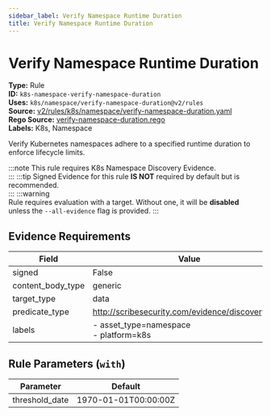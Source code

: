 ```yaml
---
sidebar_label: Verify Namespace Runtime Duration
title: Verify Namespace Runtime Duration
---  
```

# Verify Namespace Runtime Duration  
**Type:** Rule  
**ID:** `k8s-namespace-verify-namespace-duration`  
**Uses:** `k8s/namespace/verify-namespace-duration@v2/rules`  
**Source:** [v2/rules/k8s/namespace/verify-namespace-duration.yaml](https://github.com/scribe-public/sample-policies/blob/main/v2/rules/k8s/namespace/verify-namespace-duration.yaml)  
**Rego Source:** [verify-namespace-duration.rego](https://github.com/scribe-public/sample-policies/blob/main/v2/rules/k8s/namespace/verify-namespace-duration.rego)  
**Labels:** K8s, Namespace  

Verify Kubernetes namespaces adhere to a specified runtime duration to enforce lifecycle limits.

:::note 
This rule requires K8s Namespace Discovery Evidence.  
::: 
:::tip 
Signed Evidence for this rule **IS NOT** required by default but is recommended.  
::: 
:::warning  
Rule requires evaluation with a target. Without one, it will be **disabled** unless the `--all-evidence` flag is provided.
::: 

## Evidence Requirements  
| Field | Value |
|-------|-------|
| signed | False |
| content_body_type | generic |
| target_type | data |
| predicate_type | http://scribesecurity.com/evidence/discovery/v0.1 |
| labels | - asset_type=namespace<br/>- platform=k8s |

## Rule Parameters (`with`)  
| Parameter | Default |
|-----------|---------|
| threshold_date | 1970-01-01T00:00:00Z |

